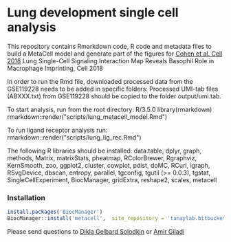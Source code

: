 # Lung development single cell analysis

This repository contains Rmarkdown code, R code and metadata files to build a MetaCell model and generate part of the figures for [Cohen et al. Cell 2018](https://www.cell.com/cell/pdf/S0092-8674(18)31181-4.pdf) Lung Single-Cell Signaling Interaction Map Reveals Basophil Role in Macrophage Imprinting, Cell 2018  

In order to run the Rmd file, downloaded processed data from the GSE119228 needs to be added in specific folders: Processed UMI-tab files (ABXXX.txt) from GSE119228 should be copied to the folder output/umi.tab.

To start analysis, run from the root directory:
R/3.5.0
library(rmarkdown)
rmarkdown::render("scripts/lung_metacell_model.Rmd")

To run ligand receptor analysis run:  
rmarkdown::render("scripts/lung_lig_rec.Rmd")

The following R libraries should be installed:
data.table,
dplyr,
graph,
methods,
Matrix,
matrixStats,
pheatmap, 
RColorBrewer,
Rgraphviz,
KernSmooth,
zoo,
ggplot2,
cluster,
cowplot,
pdist,
doMC,
RCurl,
igraph,
RSvgDevice,
dbscan,
entropy,
parallel,
tgconfig,
tgutil (>= 0.0.3),
tgstat,
SingleCellExperiment,
BiocManager,
gridExtra,
reshape2,
scales,
metacell  

### Installation

```r
install.packages('BiocManager') 
BiocManager::install('metacell',  site_repository = 'tanaylab.bitbucket.io/repo', update = FALSE)
```

Please send questions to [Dikla Gelbard Solodkin](mailto:dikla.gelbard@gmail.com) or [Amir Giladi](mailto:aygoldberg@gmail.com)
